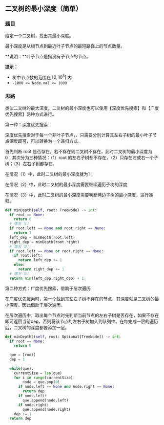 ## 二叉树的最小深度（简单）

### 题目

给定一个二叉树，找出其最小深度。

最小深度是从根节点到最近叶子节点的最短路径上的节点数量。

**说明：**叶子节点是指没有子节点的节点。

**提示：**

- 树中节点数的范围在 $[0, 10^5]$ 内
- `-1000 <= Node.val <= 1000`

### 思路

类似二叉树的最大深度，二叉树的最小深度也可以使用【深度优先搜索】和【广度优先搜索】两种方式进行。

第一种：深度优先搜索

深度优先搜索对于每一个非叶子节点，、只需要分别计算其左右子树的最小叶子节点深度即可，可以转换为一个递归方式。

首先判断 root 是否存在，若不存在则二叉树不存在，此时二叉树的最小深度为0；其次分为三种情况：（1）root 的左右子树都不存在，（2）只存在左或右一个子树；（3）左右子树都存在。

在情况（1）中，此时二叉树的最小深度就为1；

在情况（2）中，此时二叉树的最小深度需要继续遍历子树的深度

在情况（3）中，此时二叉树的最小深度需要判断两边子树的最小深度，进行递归。

```python
def minDepth(self, root: TreeNode) -> int:
  if root == None:
    return 0
  # 情况（1）
  if root.left == None and root.right == None:
    return 1
  left_dep = minDepth(root.left)
  right_dep = minDepth(root.right)
  # 情况（2）
  if root.left == None or root.right == None:
    if root.left:
      return left_dep += 1
    else:
      return right_dep += 1
  # 情况（3）
  return min(left_dep,right_dep) + 1

```

第二种方式：广度优先搜索，借助于层次遍历

在广度优先搜索时，第一个找到其左右子树不存在的节点，其深度就是二叉树的最小深度。因此借助于层次遍历。

在层次遍历中，取出每个节点时先判断当前节点的左右子树是否存在，如果不存在即可返回当前dep，否则将该节点的左右子树加入到队列中。在每完成一层的遍历后，二叉树的深度都要添加一层。

```python
def minDepth2(self, root: Optional[TreeNode]) -> int:
  if root == None:
    return 0
  
  que = [root]
  dep = 1
  
  while(que):
    currentSize = len(que)
    for i in range(currentSize):
    	node = que.pop(0)
      if node.left == None and node.right == None:
        return dep
      if node.left:
        que.append(node.left)
      if node.right:
        que.append(node.right)
    dep += 1
  return dep
```



